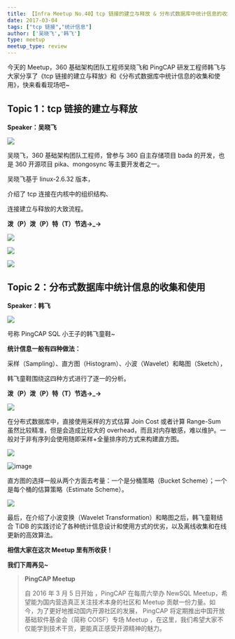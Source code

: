 ```yaml
---
title: 【Infra Meetup No.40】tcp 链接的建立与释放 & 分布式数据库中统计信息的收集和使用
date: 2017-03-04
tags: ["tcp 链接","统计信息"]
author: ['吴晓飞','韩飞']
type: meetup
meetup_type: review
---
```


今天的 Meetup，360 基础架构团队工程师吴晓飞和 PingCAP 研发工程师韩飞与大家分享了《tcp 链接的建立与释放》和《分布式数据库中统计信息的收集和使用》，快来看看现场吧~

## Topic 1：tcp 链接的建立与释放

**Speaker：吴晓飞**

![](http://upload-images.jianshu.io/upload_images/542677-321d7fea8ee32ed3?imageMogr2/auto-orient/strip%7CimageView2/2/w/1240)

吴晓飞，360 基础架构团队工程师，曾参与 360 自主存储项目 bada 的开发，也是 360 开源项目 pika、mongosync 等主要开发者之一。

吴晓飞基于 linux-2.6.32 版本，

介绍了 tcp 连接在内核中的组织结构、

连接建立与释放的大致流程。 

**泼（P）泼（P）特（T）节选→_→**

![](http://upload-images.jianshu.io/upload_images/542677-1150cde3067bcd73?imageMogr2/auto-orient/strip%7CimageView2/2/w/1240)

![](http://upload-images.jianshu.io/upload_images/542677-09075c610e9bd70e?imageMogr2/auto-orient/strip%7CimageView2/2/w/1240)

![](http://upload-images.jianshu.io/upload_images/542677-cc655364c2e1d8ad?imageMogr2/auto-orient/strip%7CimageView2/2/w/1240)

## Topic 2：分布式数据库中统计信息的收集和使用

**Speaker：韩飞**

![](http://upload-images.jianshu.io/upload_images/542677-ee3b414e62cfde55?imageMogr2/auto-orient/strip%7CimageView2/2/w/1240)

号称 PingCAP SQL 小王子的韩飞童鞋~

**统计信息一般有四种做法：**

采样（Sampling）、直方图（Histogram）、小波（Wavelet）和略图（Sketch），

韩飞童鞋围绕这四种方式进行了逐一的分析。

**泼（P）泼（P）特（T）节选→_→**

![](http://upload-images.jianshu.io/upload_images/542677-474324f4bb0d7113?imageMogr2/auto-orient/strip%7CimageView2/2/w/1240)

在分布式数据库中，直接使用采样的方式估算 Join Cost 或者计算 Range-Sum 虽然比较精准，但是会造成比较大的 overhead，而且对内存敏感，难以维护。一般对于非有序列会使用随即采样+全量排序的方式来构建直方图。

![](http://upload-images.jianshu.io/upload_images/542677-cb864df4daf4cf11?imageMogr2/auto-orient/strip%7CimageView2/2/w/1240)

![image](http://upload-images.jianshu.io/upload_images/542677-73b95db21a10c11e?imageMogr2/auto-orient/strip%7CimageView2/2/w/1240)

直方图的选择一般从两个方面去考量：一个是分桶策略（Bucket Scheme）；一个是每个桶的估算策略（Estimate Scheme）。

![](http://upload-images.jianshu.io/upload_images/542677-ce2341040607a6e5?imageMogr2/auto-orient/strip%7CimageView2/2/w/1240)

最后，在介绍了小波变换（Wavelet Transformation）和略图之后，韩飞童鞋结合 TiDB 的实践讨论了各种统计信息设计和使用方式的优劣，以及离线收集和在线更新的高效算法。

**相信大家在这次 Meetup 里有所收获！**

**我们下周再见~**



>**PingCAP Meetup**
>
>自 2016 年 3 月 5 日开始 ，PingCAP 在每周六举办 NewSQL Meetup，希望能为国内营造真正关注技术本身的社区和 Meetup 贡献一份力量。如今，为了更好地推动国内开源社区的发展， PingCAP 将定期推出中国开放基础软件基金会（简称 COISF）专场 Meetup ，在这里，我们希望大家不仅能学到技术干货，更能真正感受开源精神的魅力。


